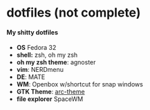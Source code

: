 # dotfiles (not complete)


#### My shitty dotfiles

- **OS** Fedora 32
- **shell:**  zsh, oh my zsh 
- **oh my zsh theme**: agnoster
- **vim**: NERDmenu
- **DE**: MATE
- **WM**: Openbox w/shortcut for snap windows
- **GTK Theme**: [arc-theme](https://github.com/horst3180/arc-theme)
- **file explorer** SpaceWM
